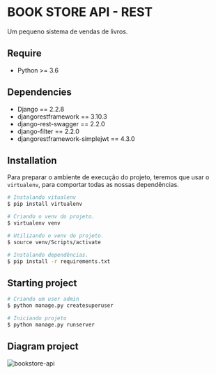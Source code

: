 # BOOK STORE API - REST

Um pequeno sistema de vendas de livros.

## Require
 * Python >= 3.6

## Dependencies

* Django == 2.2.8
* djangorestframework == 3.10.3
* django-rest-swagger == 2.2.0
* django-filter == 2.2.0
* djangorestframework-simplejwt == 4.3.0

## Installation

Para preparar o ambiente de execução do projeto, teremos que usar o ```virtualenv```, para comportar todas as nossas dependências.

``` bash
# Instalando vitualenv
$ pip install virtualenv

# Criando o venv do projeto.
$ virtualenv venv

# Utilizando o venv do projeto.
$ source venv/Scripts/activate

# Instalando dependências.
$ pip install -r requirements.txt
```

## Starting project

``` bash
# Criando um user admin
$ python manage.py createsuperuser

# Iniciando projeto
$ python manage.py runserver
```

## Diagram project

![bookstore-api](https://user-images.githubusercontent.com/40550247/70279430-3f6e9880-1795-11ea-8ac2-7cee757dab7a.png)
